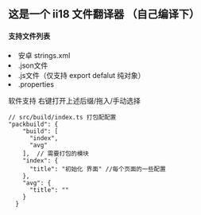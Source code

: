## 这是一个 ii18 文件翻译器 （自己编译下）

#### 支持文件列表

<li>安卓 strings.xml</li>
<li>.json文件</li>
<li>.js文件（仅支持 export defalut 纯对象）</li>
<li>.properties</li>

软件支持 右键打开上述后缀/拖入/手动选择

```
// src/build/index.ts 打包配配置
"packbuild": {
    "build": [
      "index",
      "avg"
    ],  // 需要打包的模块
    "index": {
      "title": "初始化 界面" //每个页面的一些配置
    },
    "avg": {
      "title": ""
    }
  }

```
